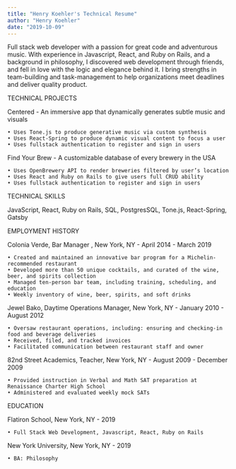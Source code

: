 ```yaml
---
title: "Henry Koehler's Technical Resume"
author: "Henry Koehler"
date: "2019-10-09"
---
```

Full stack web developer with a passion for great code and adventurous music. With experience in Javascript, React, and Ruby on Rails, and a background in philosophy, I discovered web development through friends, and fell in love with the logic and elegance behind it. I bring strengths in team-building and task-management to help organizations meet deadlines and deliver quality product.

TECHNICAL PROJECTS

Centered - An immersive app that dynamically generates subtle music and visuals

    • Uses Tone.js to produce generative music via custom synthesis
    • Uses React-Spring to produce dynamic visual content to focus a user
    • Uses fullstack authentication to register and sign in users

Find Your Brew - A customizable database of every brewery in the USA

    • Uses OpenBrewery API to render breweries filtered by user’s location
    • Uses React and Ruby on Rails to give users full CRUD ability
    • Uses fullstack authentication to register and sign in users

TECHNICAL SKILLS

JavaScript, React, Ruby on Rails, SQL, PostgresSQL, Tone.js, React-Spring, Gatsby

EMPLOYMENT HISTORY

Colonia Verde, Bar Manager , New York, NY - April 2014 - March 2019

    • Created and maintained an innovative bar program for a Michelin-recommended restaurant
    • Developed more than 50 unique cocktails, and curated of the wine, beer, and spirits collection
    • Managed ten-person bar team, including training, scheduling, and education
    • Weekly inventory of wine, beer, spirits, and soft drinks

Jewel Bako, Daytime Operations Manager, New York, NY - January 2010 - August 2012

    • Oversaw restaurant operations, including: ensuring and checking-in food and beverage deliveries
    • Received, filed, and tracked invoices
    • Facilitated communication between restaurant staff and owner

82nd Street Academics, Teacher,  New York, NY  - August 2009 - December 2009

    • Provided instruction in Verbal and Math SAT preparation at Renaissance Charter High School
    • Administered and evaluated weekly mock SATs

EDUCATION

Flatiron School, New York, NY - 2019

    • Full Stack Web Development, Javascript, React, Ruby on Rails

New York University, New York, NY - 2019

    • BA: Philosophy
